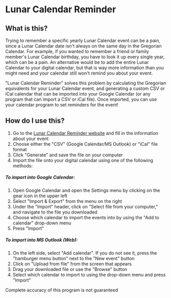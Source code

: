 # Lunar Calendar Reminder

## What is this?

Trying to remember a specific yearly Lunar Calendar event can be a pain, since a Lunar Calendar date isn't always on the same day in the Gregorian Calendar. For example, if you wanted to remember a friend or family member's Lunar Calendar birthday, you have to look it up every single year, which can be a pain. An alternative would be to add the entire Lunar Calendar to your digital calendar, but that is way more information than you might need and your calendar still won't remind you about your event.

"Lunar Calendar Reminder" solves this problem by calculating the Gregorian equivalents for your Lunar Calendar event, and generating a custom CSV or iCal calendar that can be imported into your Google Calendar (or any program that can import a CSV or iCal file). Once imported, you can use your calendar program to set reminders for the event!

## How do I use this?
1. Go to the [Lunar Calendar Reminder website](lgsoohoo.github.io/lunarCalendarReminder) and fill in the information about your event
2. Choose either the "CSV" (Google Calendar/MS Outlook) or "iCal" file format
3. Click "Generate" and save the file on your computer
4. Import the file onto your digital calendar using one of the following methods:

##### To import into Google Calendar:
1. Open Google Calendar and open the Settings menu by clicking on the gear icon in the upper left
2. Select "Import & Export" from the menu on the right
3. Under the "Import" header, click on "Select file from your computer," and navigate to the file you downloaded
4. Choose which calendar to import the events into by using the "Add to calendar" drop-down menu
5. Press "Import"

##### To import into MS Outlook (Web):
1. On the left side, select "Add calendar". If you do not see it, press the "hamburger menu button" next to the "New event" button
2. Click on "Upload from file" from the screen that appears
3. Drag your downloaded file or use the "Browse" button
4. Select which calendar to import to using the drop-down menu and press "Import"

Complete accuracy of this program is not guaranteed